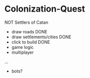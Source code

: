 # Colonization-Quest

NOT Settlers of Catan

-   draw roads DONE
-   draw settlements/cities DONE
-   click to build DONE
-   game logic
-   multiplayer

...

-   bots?
